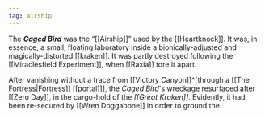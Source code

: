 ```yaml
---
tag: airship
---
```

The ***Caged Bird*** was the “[[Airship]]” used by the [[Heartknock]]. It was, in essence, a small, floating laboratory inside a bionically-adjusted and magically-distorted [[kraken]]. It was partly destroyed following the [[Miraclesfield Experiment]], when [[Raxia]] tore it apart. 

After vanishing without a trace from [[Victory Canyon]]^[through a [[The Fortress|Fortress]] [[portal]]], the *Caged Bird*'s wreckage resurfaced after [[Zero Day]], in the cargo-hold of the *[[Great Kraken]]*. Evidently, it had been re-secured by [[Wren Doggabone]] in order to ground the 